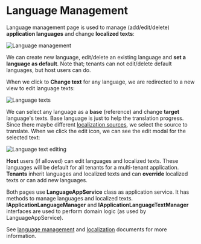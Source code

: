 # Language Management

Language management page is used to manage (add/edit/delete) **application languages** and change **localized texts**:

<img src="D:/Github/documents/docs/en/images/language-list-core-3.png" alt="Language management" class="img-thumbnail" />

We can create new language, edit/delete an existing language and **set a language as default**. Note that; tenants can not edit/delete default languages, but host users can do.

When we click to **Change text** for any language, we are redirected to a new view to edit language texts:

<img src="D:/Github/documents/docs/en/images/language-change-text-modal-core-3.png" alt="Language texts" class="img-thumbnail" />

We can select any language as a **base** (reference) and change **target** language's texts. Base language is just to help the translation progress. Since there maybe different [localization sources](https://aspnetboilerplate.com/Pages/Documents/Localization#DocLocalizationSources), we select the source to translate. When we click the edit icon, we can see the edit modal for the selected text:

<img src="D:/Github/documents/docs/en/images/language-change-text-modal-core-1.png" alt="Language text editing" class="img-thumbnail" />

**Host** users (if allowed) can edit languages and localized texts. These languages will be default for all tenants for a multi-tenant application. **Tenants** inherit languages and localized texts and can **override** localized texts or can add new languages. 

Both pages use **LanguageAppService** class as application service. It has methods to manage languages and localized texts. **IApplicationLanguageManager** and **IApplicationLanguageTextManager**
interfaces are used to perform domain logic (as used by LanguageAppService).

See [language management](https://aspnetboilerplate.com/Pages/Documents/Zero/Language-Management) and [localization](https://aspnetboilerplate.com/Pages/Documents/Localization) documents for more information.